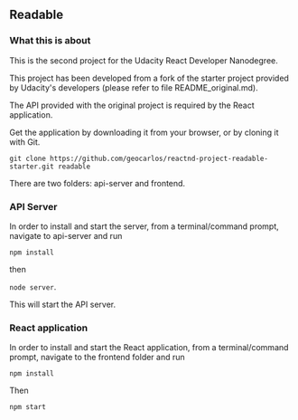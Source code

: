## Readable

### What this is about

This is the second project for the Udacity React Developer Nanodegree.

This project has been developed from a fork of the starter project provided
by Udacity's developers (please refer to file README_original.md).

The API provided with the original project is required by the React application.

Get the application by downloading it from your browser, or by cloning it with Git.

`git clone https://github.com/geocarlos/reactnd-project-readable-starter.git readable`

There are two folders: api-server and frontend.

### API Server

In order to install and start the server, from a terminal/command prompt, navigate to api-server and run

`npm install`

then

`node server`.

This will start the API server.

### React application

In order to install and start the React application, from a terminal/command prompt, navigate to the frontend folder and run

`npm install`

Then

`npm start`

